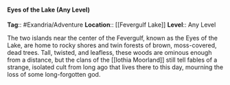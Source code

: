 #### Eyes of the Lake (Any Level)
**Tag**:: #Exandria/Adventure
**Location**:: [[Fevergulf Lake]]
**Level**:: Any Level

 The two islands near the center of the Fevergulf, known as the Eyes of the Lake, are home to rocky shores and twin forests of brown, moss-covered, dead trees. Tall, twisted, and leafless, these woods are ominous enough from a distance, but the clans of the [[Iothia Moorland]] still tell fables of a strange, isolated cult from long ago that lives there to this day, mourning the loss of some long-forgotten god.
